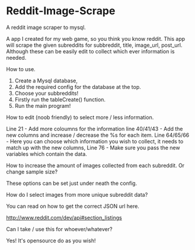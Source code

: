 Reddit-Image-Scrape
===================

A reddit image scraper to mysql.

A app I created for my web game, so you think you know reddit. This app will scrape the given subreddits for subbreddit, title, image_url, post_url. Although these can be easily edit to collect which ever information is needed.

How to use.

1) Create a Mysql database,
2) Add the required config for the database at the top.
3) Choose your subbreddits!
4) Firstly run the tableCreate() function.
5) Run the main program!


How to edit (noob friendly) to select more / less information.

Line 21 - Add more coloumns for the information
line 40/41/43 - Add the new columns and increase / decrease the %s for each item.
Line 64/65/66 - Here you can choose which information you wish to collect, it needs to match up with the new columns, 
Line 76 - Make sure you pass the new variables which contain the data.

How to increase the amount of images collected from each subreddit. Or change sample size?

These options can be set just under neath the config.

How do I select images from more unique subreddit data?

You can read on how to get the correct JSON url here.

http://www.reddit.com/dev/api#section_listings

Can I take / use this for whoever/whatever?

Yes! It's opensource do as you wish!


